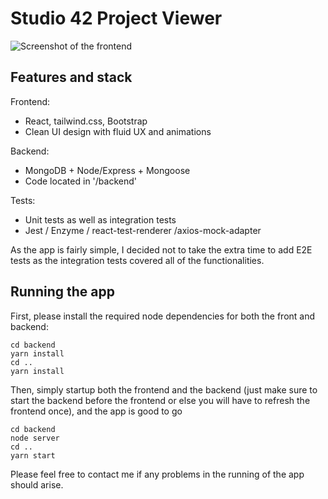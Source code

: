 # Studio 42 Project Viewer

![Screenshot of the frontend](https://github.com/Trollgen-Studios/studio42-projects-viewer/blob/master/frontendScreenshot.JPG)

## Features and stack

Frontend:

- React, tailwind.css, Bootstrap
- Clean UI design with fluid UX and animations

Backend:

- MongoDB + Node/Express + Mongoose
- Code located in '/backend'

Tests:

- Unit tests as well as integration tests
- Jest / Enzyme / react-test-renderer /axios-mock-adapter

As the app is fairly simple, I decided not to take the extra time to add E2E tests as the integration tests covered all of the functionalities.

## Running the app

First, please install the required node dependencies for both the front and backend:

```
cd backend
yarn install
cd ..
yarn install
```

Then, simply startup both the frontend and the backend (just make sure to start the backend before the frontend or else you will have to refresh the frontend once), and the app is good to go
```
cd backend
node server
cd ..
yarn start
```

Please feel free to contact me if any problems in the running of the app should arise.
